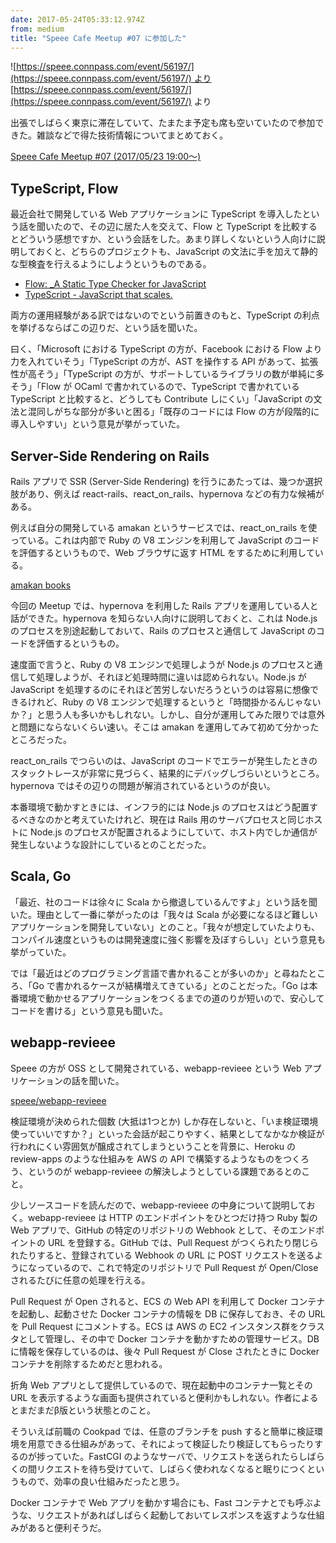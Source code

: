 ```yaml
---
date: 2017-05-24T05:33:12.974Z
from: medium
title: "Speee Cafe Meetup #07 に参加した"
---
```


![[https://speee.connpass.com/event/56197/](https://speee.connpass.com/event/56197/) より](https://cdn-images-1.medium.com/max/800/1*GtOI4D1K-Gxjnx5W8GJenA.png)
[https://speee.connpass.com/event/56197/](https://speee.connpass.com/event/56197/) より

出張でしばらく東京に滞在していて、たまたま予定も席も空いていたので参加できた。雑談などで得た技術情報についてまとめておく。

[Speee Cafe Meetup #07 (2017/05/23 19:00〜)](https://speee.connpass.com/event/56197/)

## TypeScript, Flow

最近会社で開発している Web アプリケーションに TypeScript を導入したという話を聞いたので、その辺に居た人を交えて、Flow と TypeScript を比較するとどういう感想ですか、という会話をした。あまり詳しくないという人向けに説明しておくと、どちらのプロジェクトも、JavaScript の文法に手を加えて静的な型検査を行えるようにしようというものである。

- [Flow: _A Static Type Checker for JavaScript](https://flow.org/)
- [TypeScript - JavaScript that scales.](https://www.typescriptlang.org/)

両方の運用経験がある訳ではないのでという前置きのもと、TypeScript の利点を挙げるならばこの辺りだ、という話を聞いた。

曰く、「Microsoft における TypeScript の方が、Facebook における Flow より力を入れていそう」「TypeScript の方が、AST を操作する API があって、拡張性が高そう」「TypeScript の方が、サポートしているライブラリの数が単純に多そう」「Flow が OCaml で書かれているので、TypeScript で書かれている TypeScript と比較すると、どうしても Contribute しにくい」「JavaScript の文法と混同しがちな部分が多いと困る」「既存のコードには Flow の方が段階的に導入しやすい」という意見が挙がっていた。

## Server-Side Rendering on Rails

Rails アプリで SSR (Server-Side Rendering) を行うにあたっては、幾つか選択肢があり、例えば react-rails、react\_on\_rails、hypernova などの有力な候補がある。

例えば自分の開発している amakan というサービスでは、react\_on\_rails を使っている。これは内部で Ruby の V8 エンジンを利用して JavaScript のコードを評価するというもので、Web ブラウザに返す HTML をするために利用している。

[amakan books](https://amakan.net/)

今回の Meetup では、hypernova を利用した Rails アプリを運用している人と話ができた。hypernova を知らない人向けに説明しておくと、これは Node.js のプロセスを別途起動しておいて、Rails のプロセスと通信して JavaScript のコードを評価するというもの。

速度面で言うと、Ruby の V8 エンジンで処理しようが Node.js のプロセスと通信して処理しようが、それほど処理時間に違いは認められない。Node.js が JavaScript を処理するのにそれほど苦労しないだろうというのは容易に想像できるけれど、Ruby の V8 エンジンで処理するというと「時間掛かるんじゃないか？」と思う人も多いかもしれない。しかし、自分が運用してみた限りでは意外と問題にならないくらい速い。そこは amakan を運用してみて初めて分かったところだった。

react\_on\_rails でつらいのは、JavaScript のコードでエラーが発生したときのスタックトレースが非常に見づらく、結果的にデバッグしづらいというところ。hypernova ではその辺りの問題が解消されているというのが良い。

本番環境で動かすときには、インフラ的には Node.js のプロセスはどう配置するべきなのかと考えていたけれど、現在は Rails 用のサーバプロセスと同じホストに Node.js のプロセスが配置されるようにしていて、ホスト内でしか通信が発生しないような設計にしているとのことだった。

## Scala, Go

「最近、社のコードは徐々に Scala から撤退しているんですよ」という話を聞いた。理由として一番に挙がったのは「我々は Scala が必要になるほど難しいアプリケーションを開発していない」とのこと。「我々が想定していたよりも、コンパイル速度というものは開発速度に強く影響を及ぼすらしい」という意見も挙がっていた。

では「最近はどのプログラミング言語で書かれることが多いのか」と尋ねたところ、「Go で書かれるケースが結構増えてきている」とのことだった。「Go は本番環境で動かせるアプリケーションをつくるまでの道のりが短いので、安心してコードを書ける」という意見も聞いた。

## webapp-revieee

Speee の方が OSS として開発されている、webapp-revieee という Web アプリケーションの話を聞いた。

[speee/webapp-revieee](https://github.com/speee/webapp-revieee)

検証環境が決められた個数 (大抵は1つとか) しか存在しないと、「いま検証環境使っていいですか？」といった会話が起こりやすく、結果としてなかなか検証が行われにくい雰囲気が醸成されてしまうということを背景に、Heroku の review-apps のような仕組みを AWS の API で構築するようなものをつくろう、というのが webapp-revieee の解決しようとしている課題であるとのこと。

少しソースコードを読んだので、webapp-revieee の中身について説明しておく。webapp-revieee は HTTP のエンドポイントをひとつだけ持つ Ruby 製の Web アプリで、GitHub の特定のリポジトリの Webhook として、そのエンドポイントの URL を登録する。GitHub では、Pull Request がつくられたり閉じられたりすると、登録されている Webhook の URL に POST リクエストを送るようになっているので、これで特定のリポジトリで Pull Request が Open/Close されるたびに任意の処理を行える。

Pull Request が Open されると、ECS の Web API を利用して Docker コンテナを起動し、起動させた Docker コンテナの情報を DB に保存しておき、その URL を Pull Request にコメントする。ECS は AWS の EC2 インスタンス群をクラスタとして管理し、その中で Docker コンテナを動かすための管理サービス。DB に情報を保存しているのは、後々 Pull Request が Close されたときに Docker コンテナを削除するためだと思われる。

折角 Web アプリとして提供しているので、現在起動中のコンテナ一覧とその URL を表示するような画面も提供されていると便利かもしれない。作者によるとまだまだβ版という状態とのこと。

そういえば前職の Cookpad では、任意のブランチを push すると簡単に検証環境を用意できる仕組みがあって、それによって検証したり検証してもらったりするのが捗っていた。FastCGI のようなサーバで、リクエストを送られたらしばらくの間リクエストを待ち受けていて、しばらく使われなくなると眠りにつくというもので、効率の良い仕組みだったと思う。

Docker コンテナで Web アプリを動かす場合にも、Fast コンテナとでも呼ぶような、リクエストがあればしばらく起動しておいてレスポンスを返すような仕組みがあると便利そうだ。
